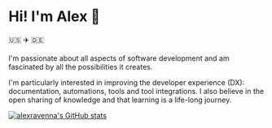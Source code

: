 # Hi! I'm Alex 👋

🇺🇸 ✈️ 🇩🇪

I'm passionate about all aspects of software development and am fascinated by all the possibilities it creates.

I'm particularly interested in improving the developer experience (DX): documentation, automations, tools and tool integrations. I also believe in the open sharing of knowledge and that learning is a life-long journey. 

[![alexravenna's GitHub stats](https://github-readme-stats.vercel.app/api?username=alexravenna&theme=slateorange&border_color=000000&show_icons=true&rank_icon=github)](https://github.com/anuraghazra/github-readme-stats)
